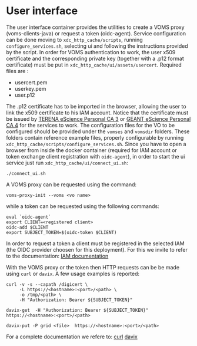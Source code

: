# User interface
The user interface container provides the utilities to create a VOMS proxy (voms-clients-java) or request a token (oidc-agent).
Service configuration can be done moving to `xdc_http_cache/scripts`, running `configure_services.sh`, selecting ui and following the instructions provided by the script.
In order for VOMS authentication to work, the user x509 certificate and the corresponding private key (together with a .p12 format certificate) must be put in `xdc_http_cache/ui/assets/usercert`.
Required files are :
  - usercert.pem
  - userkey.pem
  - user.p12

The .p12 certificate has to be imported in the browser, allowing the user to link the x509 certificate to his IAM account. 
Notice that the certificate must be issued by [TERENA eScience Personal CA 3](https://www.digicert.com/digicert-root-community-certificates.htm) or [GEANT eScience Personal CA 4](https://crt.sh/?caid=160134) for the services to work.
The configuration files for the VO to be configured should be provided under the `vomses` and `vomsdir` folders. These folders contain reference example files, properly configurable by running `xdc_http_cache/scripts/configure_services.sh`.
Since you have to open a browser from inside the docker container (required for IAM account or token exchange client registration with `oidc-agent`), in order to start the ui service just run `xdc_http_cache/ui/connect_ui.sh`:
```
./connect_ui.sh
```
A VOMS proxy can be requested using the command:
```
voms-proxy-init --voms <vo name>
```
while a token can be requested using the following commands:
```
eval `oidc-agent`
export CLIENT=<registered client>
oidc-add $CLIENT
export SUBJECT_TOKEN=$(oidc-token $CLIENT)
```
In order to request a token a client must be registered in the selected IAM (the OIDC provider choosen for this deployment). For this we invite to refer  to the documentation:
[IAM documentation](https://indigo-iam.github.io/docs/v/current/)

With the VOMS proxy or the token then HTTP requests can be be made using `curl` or `davix`. A few usage examples is reported:

```
curl -v -s --capath /digicert \
     -L https://<hostname>:<port>/<path> \
     -o /tmp/<path> \
     -H "Authorization: Bearer ${SUBJECT_TOKEN}"

davix-get  -H "Authorization: Bearer ${SUBJECT_TOKEN}"   https://<hostname>:<port>/<path>

davix-put -P grid <file>  https://<hostname>:<port>/<path>
```
For a complete documentation we refere to:
[curl](https://curl.haxx.se/)
[davix](https://dmc.web.cern.ch/projects/davix/home)

